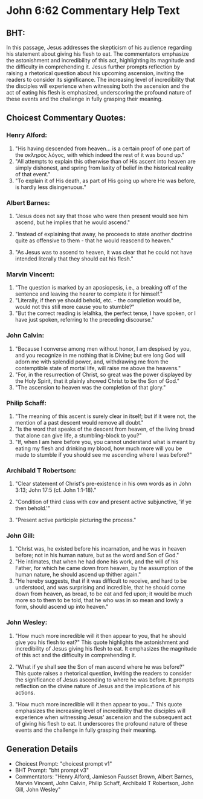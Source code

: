 # John 6:62 Commentary Help Text

## BHT:
In this passage, Jesus addresses the skepticism of his audience regarding his statement about giving his flesh to eat. The commentators emphasize the astonishment and incredibility of this act, highlighting its magnitude and the difficulty in comprehending it. Jesus further prompts reflection by raising a rhetorical question about his upcoming ascension, inviting the readers to consider its significance. The increasing level of incredibility that the disciples will experience when witnessing both the ascension and the act of eating his flesh is emphasized, underscoring the profound nature of these events and the challenge in fully grasping their meaning.

## Choicest Commentary Quotes:
### Henry Alford:
1. "His having descended from heaven... is a certain proof of one part of the σκληρὸς λόγος, with which indeed the rest of it was bound up." 
2. "All attempts to explain this otherwise than of His ascent into heaven are simply dishonest, and spring from laxity of belief in the historical reality of that event."
3. "To explain it of His death, as part of His going up where He was before, is hardly less disingenuous."

### Albert Barnes:
1. "Jesus does not say that those who were then present would see him ascend, but he implies that he would ascend."

2. "Instead of explaining that away, he proceeds to state another doctrine quite as offensive to them - that he would reascend to heaven."

3. "As Jesus was to ascend to heaven, it was clear that he could not have intended literally that they should eat his flesh."

### Marvin Vincent:
1. "The question is marked by an aposiopesis, i.e., a breaking off of the sentence and leaving the hearer to complete it for himself."
2. "Literally, if then ye should behold, etc. - the completion would be, would not this still more cause you to stumble?"
3. "But the correct reading is lelalhka, the perfect tense, I have spoken, or I have just spoken, referring to the preceding discourse."

### John Calvin:
1. "Because I converse among men without honor, I am despised by you, and you recognize in me nothing that is Divine; but ere long God will adorn me with splendid power, and, withdrawing me from the contemptible state of mortal life, will raise me above the heavens."
2. "For, in the resurrection of Christ, so great was the power displayed by the Holy Spirit, that it plainly showed Christ to be the Son of God."
3. "The ascension to heaven was the completion of that glory."

### Philip Schaff:
1. "The meaning of this ascent is surely clear in itself; but if it were not, the mention of a past descent would remove all doubt."
2. "Is the word that speaks of the descent from heaven, of the living bread that alone can give life, a stumbling-block to you?"
3. "If, when I am here before you, you cannot understand what is meant by eating my flesh and drinking my blood, how much more will you be made to stumble if you should see me ascending where I was before?"

### Archibald T Robertson:
1. "Clear statement of Christ's pre-existence in his own words as in John 3:13; John 17:5 (cf. John 1:1-18)."

2. "Condition of third class with εαν and present active subjunctive, 'if ye then behold.'"

3. "Present active participle picturing the process."

### John Gill:
1. "Christ was, he existed before his incarnation, and he was in heaven before; not in his human nature, but as the word and Son of God." 
2. "He intimates, that when he had done his work, and the will of his Father, for which he came down from heaven, by the assumption of the human nature, he should ascend up thither again."
3. "He hereby suggests, that if it was difficult to receive, and hard to be understood, and was surprising and incredible, that he should come down from heaven, as bread, to be eat and fed upon; it would be much more so to them to be told, that he who was in so mean and lowly a form, should ascend up into heaven."

### John Wesley:
1. "How much more incredible will it then appear to you, that he should give you his flesh to eat?" This quote highlights the astonishment and incredibility of Jesus giving his flesh to eat. It emphasizes the magnitude of this act and the difficulty in comprehending it.

2. "What if ye shall see the Son of man ascend where he was before?" This quote raises a rhetorical question, inviting the readers to consider the significance of Jesus ascending to where he was before. It prompts reflection on the divine nature of Jesus and the implications of his actions.

3. "How much more incredible will it then appear to you..." This quote emphasizes the increasing level of incredibility that the disciples will experience when witnessing Jesus' ascension and the subsequent act of giving his flesh to eat. It underscores the profound nature of these events and the challenge in fully grasping their meaning.


## Generation Details
- Choicest Prompt: "choicest prompt v1"
- BHT Prompt: "bht prompt v3"
- Commentators: "Henry Alford, Jamieson Fausset Brown, Albert Barnes, Marvin Vincent, John Calvin, Philip Schaff, Archibald T Robertson, John Gill, John Wesley"
